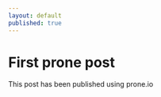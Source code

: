```yaml
---
layout: default
published: true
---
```


# First prone post

This post has been published using prone.io